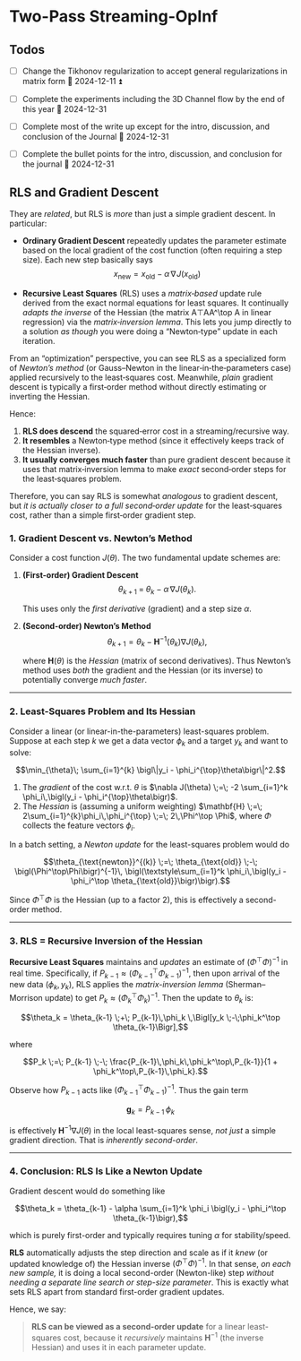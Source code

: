 # Two-Pass Streaming-OpInf

## Todos
- [ ] Change the Tikhonov regularization to accept general regularizations in matrix form 📅 2024-12-11  ⏫ 
- [ ] Complete the experiments including the 3D Channel flow by the end of this year 📅 2024-12-31
- [ ] Complete most of the write up except for the intro, discussion, and conclusion of the Journal 📅 2024-12-31
- [ ] Complete the bullet points for the intro, discussion, and conclusion for the journal  📅 2024-12-31


## RLS and Gradient Descent

They are _related_, but RLS is _more_ than just a simple gradient descent. In particular:

- **Ordinary Gradient Descent** repeatedly updates the parameter estimate based on the local gradient of the cost function (often requiring a step size). Each new step basically says
    $$x_{\text{new}} = x_{\text{old}} \;-\; \alpha\,\nabla \! J(x_{\text{old}})$$
    
- **Recursive Least Squares** (RLS) uses a _matrix‐based_ update rule derived from the exact normal equations for least squares. It continually _adapts the inverse_ of the Hessian (the matrix A⊤AA^\top A in linear regression) via the _matrix‐inversion lemma_. This lets you jump directly to a solution _as though_ you were doing a “Newton‐type” update in each iteration.
    
From an “optimization” perspective, you can see RLS as a specialized form of _Newton’s method_ (or Gauss–Newton in the linear‐in‐the‐parameters case) applied recursively to the least‐squares cost. Meanwhile, _plain_ gradient descent is typically a first‐order method without directly estimating or inverting the Hessian.

Hence:

1. **RLS does descend** the squared‐error cost in a streaming/recursive way.
2. **It resembles** a Newton‐type method (since it effectively keeps track of the Hessian inverse).
3. **It usually converges much faster** than pure gradient descent because it uses that matrix‐inversion lemma to make _exact_ second‐order steps for the least‐squares problem.

Therefore, you can say RLS is somewhat _analogous_ to gradient descent, but _it is actually closer to a full second‐order update_ for the least‐squares cost, rather than a simple first‐order gradient step.

### 1. Gradient Descent vs. Newton’s Method

Consider a cost function $J(\theta)$. The two fundamental update schemes are:

1. **(First-order) Gradient Descent**
    $$\theta_{k+1} \;=\; \theta_k \;-\; \alpha\,\nabla J(\theta_k).$$
    
    This uses only the _first derivative_ (gradient) and a step size $\alpha$.
    
2. **(Second-order) Newton’s Method**
    $$\theta_{k+1}  =  \theta_k  −  \mathbf{H}^{-1}(\theta_k) \nabla J(\theta_k),$$
    
    where $\mathbf{H}(\theta)$ is the _Hessian_ (matrix of second derivatives). Thus Newton’s method uses _both_ the gradient and the Hessian (or its inverse) to potentially converge _much faster_.
    

---

### 2. Least-Squares Problem and Its Hessian

Consider a linear (or linear-in-the-parameters) least-squares problem. Suppose at each step $k$ we get a data vector $\phi_k$ and a target $y_k$ and want to solve:

$$\min_{\theta}\; \sum_{i=1}^{k} \bigl\|y_i - \phi_i^{\top}\theta\bigr\|^2.$$

1. The _gradient_ of the cost w.r.t. $\theta$ is $\nabla J(\theta) \;=\; -2 \sum_{i=1}^k \phi_i\,\bigl(y_i - \phi_i^{\top}\theta\bigr)$.
2. The _Hessian_ is (assuming a uniform weighting) $\mathbf{H} \;=\; 2\sum_{i=1}^{k}\phi_i\,\phi_i^{\top} \;=\; 2\,\Phi^\top \Phi$, where $\Phi$ collects the feature vectors $\phi_i$.

In a batch setting, a _Newton update_ for the least-squares problem would do

$$\theta_{\text{newton}}^{(k)} \;=\; \theta_{\text{old}} \;-\; \bigl(\Phi^\top\Phi\bigr)^{-1}\, \bigl(\textstyle\sum_{i=1}^k \phi_i\,\bigl(y_i - \phi_i^\top \theta_{\text{old}}\bigr)\bigr).$$

Since $\Phi^\top\Phi$ is the Hessian (up to a factor 2), this is effectively a second-order method.

---

### 3. RLS = Recursive Inversion of the Hessian

**Recursive Least Squares** maintains and _updates_ an estimate of $\bigl(\Phi^\top\Phi\bigr)^{-1}$ in real time. Specifically, if $P_{k-1}\approx(\Phi_{k-1}^\top \Phi_{k-1})^{-1}$, then upon arrival of the new data $(\phi_k, y_k)$, RLS applies the _matrix-inversion lemma_ (Sherman–Morrison update) to get $P_k\approx(\Phi_k^\top \Phi_k)^{-1}$. Then the update to $\theta_k$ is:

$$\theta_k = \theta_{k-1} \;+\; P_{k-1}\,\phi_k \,\Bigl[y_k \;-\;\phi_k^\top \theta_{k-1}\Bigr],$$

where

$$P_k \;=\; P_{k-1} \;-\; \frac{P_{k-1}\,\phi_k\,\phi_k^\top\,P_{k-1}}{1 + \phi_k^\top\,P_{k-1}\,\phi_k}.$$

Observe how $P_{k-1}$ acts like $\bigl(\Phi_{k-1}^\top \Phi_{k-1}\bigr)^{-1}$. Thus the gain term

$$\mathbf{g}_k = P_{k-1}\,\phi_k$$

is effectively $\mathbf{H}^{-1}\nabla J(\theta)$ in the local least-squares sense, _not just_ a simple gradient direction. That is _inherently second-order_.

---

### 4. Conclusion: RLS Is Like a Newton Update

Gradient descent would do something like

$$\theta_k = \theta_{k-1} - \alpha \sum_{i=1}^k \phi_i \bigl(y_i - \phi_i^\top \theta_{k-1}\bigr),$$

which is purely first-order and typically requires tuning $\alpha$ for stability/speed.

**RLS** automatically adjusts the step direction and scale as if it _knew_ (or updated knowledge of) the Hessian inverse $\bigl(\Phi^\top\Phi\bigr)^{-1}$. In that sense, _on each new sample,_ it is doing a local second-order (Newton-like) step _without needing a separate line search or step-size parameter_. This is exactly what sets RLS apart from standard first-order gradient updates.

Hence, we say:

> **RLS can be viewed as a second-order update** for a linear least-squares cost, because it _recursively_ maintains $\mathbf{H}^{-1}$ (the inverse Hessian) and uses it in each parameter update.
